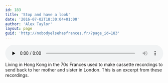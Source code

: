 ```yaml
---
id: 183
title: 'Stop and have a look'
date: '2016-07-02T18:30:04+01:00'
author: 'Alex Taylor'
layout: page
guid: 'http://nobodyelsehasfrances.fr/?page_id=183'
---
```


<audio class="wp-audio-shortcode" controls="controls" id="audio-183-2" preload="none" style="width: 100%;"><source src="http://nobodyelsehasfrances.fr/wp-content/uploads/2016/07/Stop-and-have-a-look.m4a?_=2" type="audio/mpeg"></source><http://nobodyelsehasfrances.fr/wp-content/uploads/2016/07/Stop-and-have-a-look.m4a></audio>  
Living in Hong Kong in the 70s Frances used to make cassette recordings to send back to her mother and sister in London. This is an excerpt from these recordings.